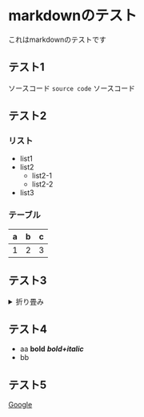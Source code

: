 # markdownのテスト
これはmarkdownのテストです
## テスト1
ソースコード
``` source code ```
ソースコード

## テスト2
### リスト
* list1
* list2
  * list2-1
  * list2-2
* list3
### テーブル
|a|b|c|
|-|-|-|
|1|2|3|

## テスト3
<details><summary>折り畳み</summary>
  
```python
print('hello world')
```
</details>

## テスト4
* aa **bold** ***bold+italic***
* bb 

## テスト5
[Google](https://www.google.co.jp/)

